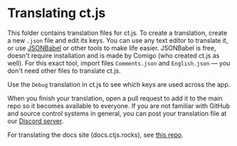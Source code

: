 # Translating ct.js

This folder contains translation files for ct.js. To create a translation, create a new `.json` file and edit its keys. You can use any text editor to translate it, or use [JSONBabel](https://comigo.itch.io/jsonbabel) or other tools to make life easier. JSONBabel is free, doesn't require installation and is made by Comigo (who created ct.js as well). For this exact tool, import files `Comments.json` and `English.json` — you don't need other files to translate ct.js.

Use the `Debug` translation in ct.js to see which keys are used across the app.

When you finish your translation, open a pull request to add it to the main repo so it becomes available to everyone. If you are not familiar with GitHub and source control systems in general, you can post your translation file at our [Discord server](https://discord.gg/CggbPkb).

For translating the docs site (docs.ctjs.rocks), see [this repo](https://github.com/ct-js/docs.ctjs.rocks).
